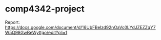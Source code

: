 # comp4342-project
Report: https://docs.google.com/document/d/16UbFBeIzd92nOaVc0LYdJZEZZqY7W5Q98GwBeWyttgo/edit?pli=1
